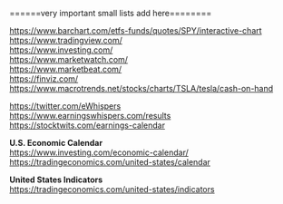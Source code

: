 ======very important small lists add here========


https://www.barchart.com/etfs-funds/quotes/SPY/interactive-chart     
https://www.tradingview.com/    
https://www.investing.com/     
https://www.marketwatch.com/    
https://www.marketbeat.com/    
https://finviz.com/  
https://www.macrotrends.net/stocks/charts/TSLA/tesla/cash-on-hand    

https://twitter.com/eWhispers  
https://www.earningswhispers.com/results   
https://stocktwits.com/earnings-calendar   


**U.S. Economic Calendar**   
https://www.investing.com/economic-calendar/   
https://tradingeconomics.com/united-states/calendar      

**United States Indicators**   
https://tradingeconomics.com/united-states/indicators  
